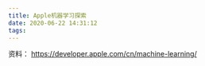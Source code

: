 ```yaml
---
title: Apple机器学习探索
date: 2020-06-22 14:31:12
tags:
---
```



资料：
https://developer.apple.com/cn/machine-learning/